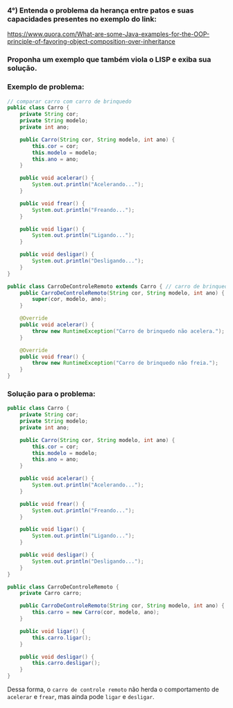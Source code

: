 ### 4°) Entenda o problema da herança entre patos e suas capacidades presentes no exemplo do link:
https://www.quora.com/What-are-some-Java-examples-for-the-OOP-principle-of-favoring-object-composition-over-inheritance
### Proponha um exemplo que também viola o LISP e exiba sua solução.


### Exemplo de problema:
```java
// comparar carro com carro de brinquedo
public class Carro {
    private String cor;
    private String modelo;
    private int ano;

    public Carro(String cor, String modelo, int ano) {
        this.cor = cor;
        this.modelo = modelo;
        this.ano = ano;
    }

    public void acelerar() {
        System.out.println("Acelerando...");
    }

    public void frear() {
        System.out.println("Freando...");
    }

    public void ligar() {
        System.out.println("Ligando...");
    }

    public void desligar() {
        System.out.println("Desligando...");
    }
}

public class CarroDeControleRemoto extends Carro { // carro de brinquedo
    public CarroDeControleRemoto(String cor, String modelo, int ano) {
        super(cor, modelo, ano);
    }

    @Override
    public void acelerar() {
        throw new RuntimeException("Carro de brinquedo não acelera.");
    }

    @Override
    public void frear() {
        throw new RuntimeException("Carro de brinquedo não freia.");
    }
}
```

### Solução para o problema:

```java
public class Carro {
    private String cor;
    private String modelo;
    private int ano;

    public Carro(String cor, String modelo, int ano) {
        this.cor = cor;
        this.modelo = modelo;
        this.ano = ano;
    }

    public void acelerar() {
        System.out.println("Acelerando...");
    }

    public void frear() {
        System.out.println("Freando...");
    }

    public void ligar() {
        System.out.println("Ligando...");
    }

    public void desligar() {
        System.out.println("Desligando...");
    }
}

public class CarroDeControleRemoto {
    private Carro carro;

    public CarroDeControleRemoto(String cor, String modelo, int ano) {
        this.carro = new Carro(cor, modelo, ano);
    }

    public void ligar() {
        this.carro.ligar();
    }

    public void desligar() {
        this.carro.desligar();
    }
}
```

Dessa forma, o `carro de controle remoto` não herda o comportamento de `acelerar` e `frear`, mas ainda pode `ligar` e `desligar`.